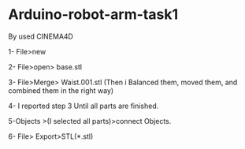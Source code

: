 # Arduino-robot-arm-task1

By used CINEMA4D

1- File>new

2- File>open> base.stl

3- File>Merge> Waist.001.stl
(Then i Balanced them, moved them, and combined them in the right way)

4- I reported step 3 Until all parts are finished.

5-Objects >(I selected all parts)>connect Objects.

6- File> Export>STL(*.stl)
